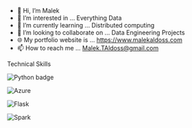 - 👋 Hi, I’m Malek
- 👀 I’m interested in ... Everything Data
- 🌱 I’m currently learning ... Distributed computing 
- 💞️ I’m looking to collaborate on ... Data Engineering Projects
- 🌐 My portfolio website is ... https://www.malekaldoss.com
- 📫 How to reach me ... Malek.TAldoss@gmail.com

Technical Skills

![Python badge](https://img.shields.io/static/v1?message=python&logo=python&labelColor=5c5c5c&color=3776AB&logoColor=white&label=%20&style=for-the-badge)

![Azure](https://img.shields.io/badge/microsoft%20azure-0089D6?style=for-the-badge&logo=microsoft-azure&logoColor=white)

![Flask](https://img.shields.io/badge/Flask-000000?style=for-the-badge&logo=flask&logoColor=white)

![Spark](https://img.shields.io/badge/Apache_Spark-FFFFFF?style=for-the-badge&logo=apachespark&logoColor=#E35A16)

<!---
m-Doss/m-Doss is a ✨ special ✨ repository because its `README.md` (this file) appears on your GitHub profile.
You can click the Preview link to take a look at your changes.
--->
